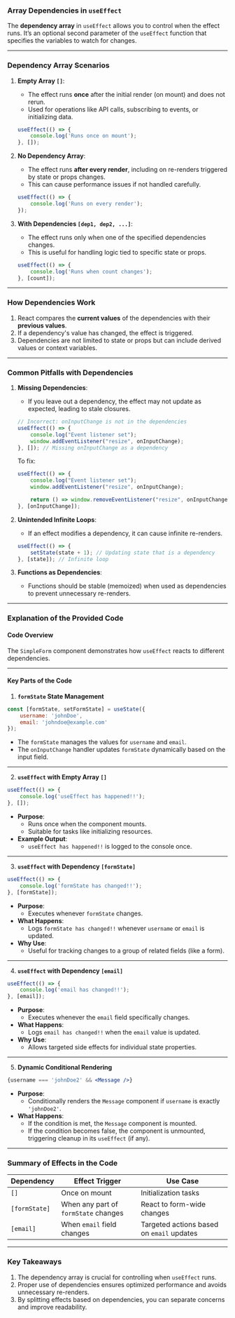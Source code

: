 ### Array Dependencies in `useEffect`

The **dependency array** in `useEffect` allows you to control when the effect runs. It’s an optional second parameter of the `useEffect` function that specifies the variables to watch for changes.

---

### Dependency Array Scenarios

1. **Empty Array `[]`**:
   - The effect runs **once** after the initial render (on mount) and does not rerun.
   - Used for operations like API calls, subscribing to events, or initializing data.

   ```jsx
   useEffect(() => {
       console.log('Runs once on mount');
   }, []);
   ```

2. **No Dependency Array**:
   - The effect runs **after every render**, including on re-renders triggered by state or props changes.
   - This can cause performance issues if not handled carefully.

   ```jsx
   useEffect(() => {
       console.log('Runs on every render');
   });
   ```

3. **With Dependencies `[dep1, dep2, ...]`**:
   - The effect runs only when one of the specified dependencies changes.
   - This is useful for handling logic tied to specific state or props.

   ```jsx
   useEffect(() => {
       console.log('Runs when count changes');
   }, [count]);
   ```

---

### How Dependencies Work

1. React compares the **current values** of the dependencies with their **previous values**.
2. If a dependency's value has changed, the effect is triggered.
3. Dependencies are not limited to state or props but can include derived values or context variables.

---

### Common Pitfalls with Dependencies

1. **Missing Dependencies**:
   - If you leave out a dependency, the effect may not update as expected, leading to stale closures.

   ```jsx
   // Incorrect: onInputChange is not in the dependencies
   useEffect(() => {
       console.log("Event listener set");
       window.addEventListener("resize", onInputChange);
   }, []); // Missing onInputChange as a dependency
   ```

   To fix:
   ```jsx
   useEffect(() => {
       console.log("Event listener set");
       window.addEventListener("resize", onInputChange);

       return () => window.removeEventListener("resize", onInputChange);
   }, [onInputChange]);
   ```

2. **Unintended Infinite Loops**:
   - If an effect modifies a dependency, it can cause infinite re-renders.

   ```jsx
   useEffect(() => {
       setState(state + 1); // Updating state that is a dependency
   }, [state]); // Infinite loop
   ```

3. **Functions as Dependencies**:
   - Functions should be stable (memoized) when used as dependencies to prevent unnecessary re-renders.

---

### Explanation of the Provided Code

#### Code Overview

The `SimpleForm` component demonstrates how `useEffect` reacts to different dependencies.

---

#### Key Parts of the Code

1. **`formState` State Management**

```jsx
const [formState, setFormState] = useState({
    username: 'johnDoe',
    email: 'johndoe@example.com'
});
```

- The `formState` manages the values for `username` and `email`.
- The `onInputChange` handler updates `formState` dynamically based on the input field.

---

2. **`useEffect` with Empty Array `[]`**

```jsx
useEffect(() => {
    console.log('useEffect has happened!!');
}, []);
```

- **Purpose**:
  - Runs once when the component mounts.
  - Suitable for tasks like initializing resources.
- **Example Output**:
  - `useEffect has happened!!` is logged to the console once.

---

3. **`useEffect` with Dependency `[formState]`**

```jsx
useEffect(() => {
    console.log('formState has changed!!');
}, [formState]);
```

- **Purpose**:
  - Executes whenever `formState` changes.
- **What Happens**:
  - Logs `formState has changed!!` whenever `username` or `email` is updated.
- **Why Use**:
  - Useful for tracking changes to a group of related fields (like a form).

---

4. **`useEffect` with Dependency `[email]`**

```jsx
useEffect(() => {
    console.log('email has changed!!');
}, [email]);
```

- **Purpose**:
  - Executes whenever the `email` field specifically changes.
- **What Happens**:
  - Logs `email has changed!!` when the `email` value is updated.
- **Why Use**:
  - Allows targeted side effects for individual state properties.

---

5. **Dynamic Conditional Rendering**

```jsx
{username === 'johnDoe2' && <Message />}
```

- **Purpose**:
  - Conditionally renders the `Message` component if `username` is exactly `'johnDoe2'`.
- **What Happens**:
  - If the condition is met, the `Message` component is mounted.
  - If the condition becomes false, the component is unmounted, triggering cleanup in its `useEffect` (if any).

---

### Summary of Effects in the Code

| **Dependency**      | **Effect Trigger**                      | **Use Case**                                 |
|----------------------|-----------------------------------------|----------------------------------------------|
| `[]`                | Once on mount                          | Initialization tasks                         |
| `[formState]`       | When any part of `formState` changes    | React to form-wide changes                  |
| `[email]`           | When `email` field changes             | Targeted actions based on `email` updates   |

---

### Key Takeaways

1. The dependency array is crucial for controlling when `useEffect` runs.
2. Proper use of dependencies ensures optimized performance and avoids unnecessary re-renders.
3. By splitting effects based on dependencies, you can separate concerns and improve readability.